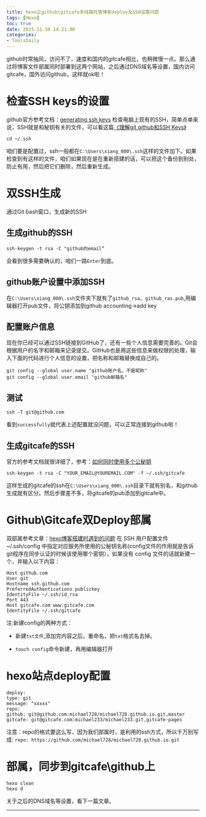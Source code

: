 ```yaml
---
title: hexo之github\gitcafe多线路托管博客deploy及SSH设置问题
tags: [Hexo]
toc: true
date: 2015-11-30 14:21:00
categories: 
- ToolsDaily
---
```


github时常抽风，访问不了，速度和国内的gitcafe相比，也稍微慢一点。那么通过将博客文件部属同时部署到这两个网站，之后通过DNS域名等设置，国内访问gitcafe，国外访问github，这样就ok啦！
<!-- more -->

# 检查SSH keys的设置
github官方参考文档：[generating ssh keys](https://help.github.com/articles/generating-ssh-keys/)
检查电脑上现有的SSH，简单点单来说，SSH就是和秘钥有关的文件，可以看这篇[《理解git,github和SSH Keys》](http://www.tuicool.com/articles/jiU36j)
```
cd ~/.ssh
```
咱们要是配置过，ssh一般都在`C:\Users\xiang_000\.ssh`这样的文件加下。如果检查到有这样的文件，咱们如果现在是在重新搭建的话，可以把这个备份到别处，防止有用，然后把它们删除，然后重新生成。

# 双SSH生成
通过Git bash窗口，生成新的SSH

## 生成github的SSH
```
ssh-keygen -t rsa -C "github的email“
```
会看到很多需要确认的，咱们一路`Enter`到底。

## github账户设置中添加SSH
在`C:\Users\xiang_000\.ssh`文件夹下就有了`github_rsa`、`github_ras.pub`,用编辑器打开pub文件，将公钥添加到github accounting->add key

## 配置账户信息
现在你已经可以通过SSH链接到GitHub了，还有一些个人信息需要完善的。Git会根据用户的名字和邮箱来记录提交。GitHub也是用这些信息来做权限的处理，输入下面的代码进行个人信息的设置，把名称和邮箱替换成自己的。

```
git config --global user.name "github账户名，不是昵称"
git config --global user.email "github邮箱名"

```

## 测试
```
ssh -T git@github.com
```
看到`successfully`就代表上述配置就没问题，可以正常连接到github啦！

## 生成gitcafe的SSH

官方的参考文档就很详细了，参考：[如何同时使用多个公秘钥](https://gitcafe.com/GitCafe/Help/wiki/%E5%A6%82%E4%BD%95%E5%90%8C%E6%97%B6%E4%BD%BF%E7%94%A8%E5%A4%9A%E4%B8%AA%E5%85%AC%E7%A7%98%E9%92%A5)
```
ssh-keygen -t rsa -C "YOUR_EMAIL@YOUREMAIL.COM" -f ~/.ssh/gitcafe

```
这样生成的gitcafe的ssh在`C:\Users\xiang_000\.ssh`目录下就有别名，和github生成就有区分。然后步骤差不多，将gitcafe的pub添加到gitcafe中。

# Github\Gitcafe双Deploy部属
双部属参考文章：[hexo博客搭建时遇到的问题](http://chitanda.me/2015/06/11/tips-for-setup-hexo/)
在 SSH 用户配置文件 ~/.ssh/config 中指定对应服务所使用的公秘钥名称(config文件的作用就是告诉git程序在同步认证的时候该使用哪个密钥），如果没有 config 文件的话就新建一个，并输入以下内容：
```
Host github.com
User git
Hostname ssh.github.com
PreferredAuthentications publickey
IdentityFile ~/.ssh/id_rsa
Port 443
Host gitcafe.com www.gitcafe.com
IdentityFile ~/.ssh/gitcafe
```
注:新建config的两种方式：
+ 新建`txt文件`,添加完内容之后，重命名，把`txt`格式名去掉。

+ `touch config`命令新建，再用编辑器打开


# hexo站点deploy配置

```
deploy:
type: git
message: "xxxxx"
repo:
github: git@github.com:michael728/michael728.github.io.git,master
gitcafe: git@gitcafe.com:michael233/michael233.git,gitcafe-pages
```
注意：repo的格式要这么写，因为我们部属时，是利用的ssh方式，所以千万别写成:
`repo: https://github.com/michael728/michael728.github.io.git`

# 部属，同步到gitcafe\github上
```
hexo clean
hexo d
```
关于之后的DNS域名等设置，看下一篇文章。

----


